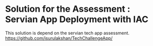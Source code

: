 # Solution for the Assessment : Servian App Deployment with IAC

This solution is depend on the servian tech app assessment.
https://github.com/isurulakshan/TechChallengeApp/
